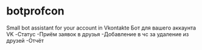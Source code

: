 # botprofcon
Small bot assistant for your account in Vkontakte
Бот для вашего аккаунта VK
-Статус
-Приём заявок в друзья
-Добавление в чс за удаление из друзей
-Отчёт

